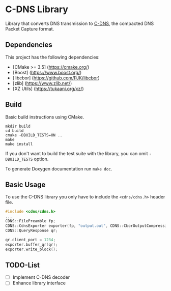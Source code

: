 # C-DNS Library

Library that converts DNS transmission to [C-DNS](https://tools.ietf.org/html/rfc8618), the compacted DNS Packet Capture format.

## Dependencies

This project has the following dependencies:

* [CMake >= 3.5] (https://cmake.org/)
* [Boost] (https://www.boost.org/)
* [libcbor] (https://github.com/PJK/libcbor)
* [zlib] (https://www.zlib.net/)
* [XZ Utils] (https://tukaani.org/xz/)

## Build

Basic build instructions using CMake.
```shell
mkdir build
cd build
cmake -DBUILD_TESTS=ON ..
make
make install
```
If you don't want to build the test suite with the library, you can omit `-DBUILD_TESTS` option.

To generate Doxygen documentation run `make doc`.

## Basic Usage

To use the C-DNS library you only have to include the `<cdns/cdns.h>` header file.
```cpp
#include <cdns/cdns.h>
...
CDNS::FilePreamble fp;
CDNS::CdnsExporter exporter(fp, "output.out", CDNS::CborOutputCompression::XZ);
CDNS::QueryResponse qr;

qr.client_port = 1234;
exporter.buffer_qr(qr);
exporter.write_block();
```

## TODO-List

* [ ] Implement C-DNS decoder
* [ ] Enhance library interface
